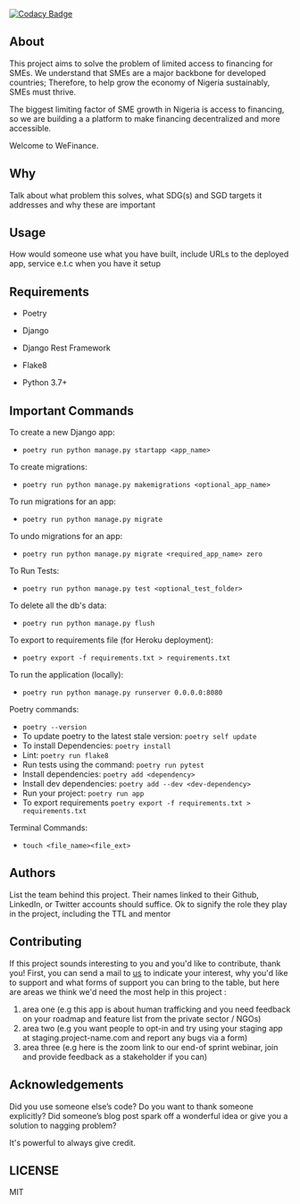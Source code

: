 [![Codacy Badge](https://api.codacy.com/project/badge/Grade/b18c2c51e3e3482e8c9d83d9f8601e57)](https://app.codacy.com/gh/BuildForSDG/Team-004-Backend?utm_source=github.com&utm_medium=referral&utm_content=BuildForSDG/Team-004-Backend&utm_campaign=Badge_Grade_Settings)


## About

This project aims to solve the problem of limited access to financing for SMEs. We understand that SMEs are a major backbone for developed countries; Therefore, to help grow the economy of Nigeria sustainably, SMEs must thrive.

The biggest limiting factor of SME growth in Nigeria is access to financing, so we are building a a platform to make financing decentralized and more accessible.

Welcome to WeFinance.

## Why

Talk about what problem this solves, what SDG(s) and SGD targets it addresses and why these are important

## Usage
How would someone use what you have built, include URLs to the deployed app, service e.t.c when you have it setup

## Requirements

- Poetry

- Django

- Django Rest Framework

- Flake8

- Python 3.7+

## Important Commands

To create a new Django app:
- `poetry run python manage.py startapp <app_name>`

To create migrations:
- `poetry run python manage.py makemigrations <optional_app_name>`

To run migrations for an app:
- `poetry run python manage.py migrate`

To undo migrations for an app:
- `poetry run python manage.py migrate <required_app_name> zero`

To Run Tests:
- `poetry run python manage.py test <optional_test_folder>`

To delete all the db's data:
- `poetry run python manage.py flush`

To export to requirements file (for Heroku deployment):
- `poetry export -f requirements.txt > requirements.txt`

To run the application (locally):
- `poetry run python manage.py runserver 0.0.0.0:8080`

Poetry commands:
- `poetry --version`
- To update poetry to the latest stale version: `poetry self update`
- To install Dependencies: `poetry install`  
- Lint: `poetry run flake8`
- Run tests using the command: `poetry run pytest`
- Install dependencies: `poetry add <dependency>`
- Install dev dependencies: `poetry add --dev <dev-dependency>`
- Run your project: `poetry run app`
- To export requirements `poetry export -f requirements.txt > requirements.txt`


Terminal Commands:
- `touch <file_name><file_ext>`

## Authors

List the team behind this project. Their names linked to their Github, LinkedIn, or Twitter accounts should suffice. Ok to signify the role they play in the project, including the TTL and mentor

## Contributing
If this project sounds interesting to you and you'd like to contribute, thank you!
First, you can send a mail to [us](buildforsdg@andela.com) to indicate your interest, why you'd like to support and what forms of support you can bring to the table, but here are areas we think we'd need the most help in this project :
1.  area one (e.g this app is about human trafficking and you need feedback on your roadmap and feature list from the private sector / NGOs)
2.  area two (e.g you want people to opt-in and try using your staging app at staging.project-name.com and report any bugs via a form)
3.  area three (e.g here is the zoom link to our end-of sprint webinar, join and provide feedback as a stakeholder if you can)

## Acknowledgements

Did you use someone else’s code?
Do you want to thank someone explicitly?
Did someone’s blog post spark off a wonderful idea or give you a solution to nagging problem?

It's powerful to always give credit.

## LICENSE
MIT